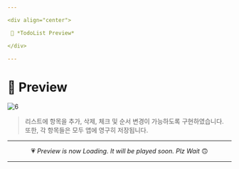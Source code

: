 ```yaml
---

<div align="center">

 💛 *TodoList Preview*

</div>

---
```


# 📱 Preview
![6](https://user-images.githubusercontent.com/68846212/186569353-7d95945c-9d8c-42c9-8402-5b9341fcd73f.gif)
> 리스트에 항목을 추가, 삭제, 체크 및 순서 변경이 가능하도록 구현하였습니다.  
> 또한, 각 항목들은 모두 앱에 영구히 저장됩니다.  

---

<div align="center">

 💗 *Preview is now Loading. It will be played soon. Plz Wait* 🙃

</div>

---